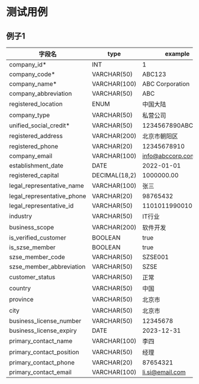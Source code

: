 # 测试用例
## 例子1
| 字段名 |type  | example |
| ------- | ------- | ----|
| company_id*  | INT  | 1
| company_code*  | VARCHAR(50)  | ABC123
| company_name*  | VARCHAR(100)  |ABC Corporation
| company_abbreviation  | VARCHAR(50)  | ABC
|registered_location| ENUM | 中国大陆
| company_type  | VARCHAR(50)  | 私营公司
|unified_social_credit*|VARCHAR(50)|1234567890ABCDE123
|registered_address|	VARCHAR(200)|	北京市朝阳区
|registered_phone|	VARCHAR(20)|12345678910
|company_email|	VARCHAR(100)|	info@abccorp.com
|establishment_date|	DATE|2022-01-01
|registered_capital|	DECIMAL(18,2)|	1000000.00
|legal_representative_name|	VARCHAR(100)|	张三
|legal_representative_phone	|VARCHAR(20)	|98765432
|legal_representative_id|	VARCHAR(50)	|110101199001010001
|industry	|VARCHAR(50)	|IT行业
|business_scope|	VARCHAR(200)|	软件开发
|is_verified_customer|	BOOLEAN|	true
|is_szse_member| BOOLEAN|true|
|szse_member_code| VARCHAR(50)| SZSE001
|szse_member_abbreviation| VARCHAR(50)| SZSE
|customer_status|	VARCHAR(50)|	正常
|country|	VARCHAR(50)|	中国
|province	|VARCHAR(50)	|北京市
|city	|VARCHAR(50)	|北京市
|business_license_number	|VARCHAR(50)	|12345678
|business_license_expiry|	DATE|2023-12-31
|primary_contact_name	|VARCHAR(100)	|李四
|primary_contact_position	|VARCHAR(50)	|经理
|primary_contact_phone	|VARCHAR(20)	|87654321
|primary_contact_email	|VARCHAR(100)	|li.si@email.com